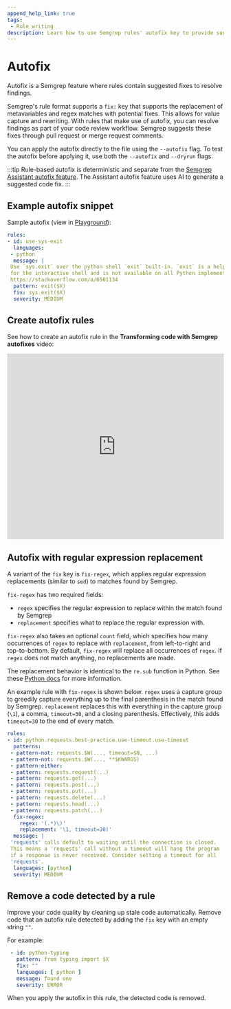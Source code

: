 ```yaml
---
append_help_link: true
tags:
 - Rule writing
description: Learn how to use Semgrep rules' autofix key to provide suggested fixes for matched patterns through pull request or merge request comments.
---
```


# Autofix

Autofix is a Semgrep feature where rules contain suggested fixes to resolve findings.

Semgrep's rule format supports a `fix:` key that supports the replacement of metavariables and regex matches with potential fixes. This allows for value capture and rewriting. With rules that make use of autofix, you can resolve findings as part of your code review workflow. Semgrep suggests these fixes through pull request or merge request comments.

You can apply the autofix directly to the file using the `--autofix` flag. To test the autofix before applying it, use both the `--autofix` and `--dryrun` flags.

:::tip
Rule-based autofix is deterministic and separate from the [Semgrep Assistant autofix feature](/semgrep-assistant/overview#autofix). The Assistant autofix feature uses AI to generate a suggested code fix.
:::

## Example autofix snippet

Sample autofix (view in [Playground](https://semgrep.dev/s/R6g)):

```yaml
rules:
- id: use-sys-exit
  languages:
 - python
  message: |
 Use `sys.exit` over the python shell `exit` built-in. `exit` is a helper
 for the interactive shell and is not available on all Python implementations.
 https://stackoverflow.com/a/6501134
  pattern: exit($X)
  fix: sys.exit($X)
  severity: MEDIUM
```

## Create autofix rules

See how to create an autofix rule in the **Transforming code with Semgrep autofixes** video:

<iframe class="yt_embed" width="100%" height="432px" loading="lazy" src="https://www.youtube.com/embed/8jfjWixmtvo" frameborder="0" allowfullscreen></iframe>

## Autofix with regular expression replacement

A variant of the `fix` key is `fix-regex`, which applies regular expression replacements (similar to `sed`) to matches found by Semgrep.

`fix-regex` has two required fields:

- `regex` specifies the regular expression to replace within the match found by Semgrep
- `replacement` specifies what to replace the regular expression with.

`fix-regex` also takes an optional `count` field, which specifies how many occurrences of `regex` to replace with `replacement`, from left-to-right and top-to-bottom. By default, `fix-regex` will replace all occurrences of `regex`. If `regex` does not match anything, no replacements are made.

The replacement behavior is identical to the `re.sub` function in Python. See these [Python docs](https://docs.python.org/3/library/re.html#re.sub) for more information.

An example rule with `fix-regex` is shown below. `regex` uses a capture group to greedily capture everything up to the final parenthesis in the match found by Semgrep. `replacement` replaces this with everything in the capture group (`\1`), a comma, `timeout=30`, and a closing parenthesis. Effectively, this adds `timeout=30` to the end of every match.

```yaml
rules:
- id: python.requests.best-practice.use-timeout.use-timeout
  patterns:
 - pattern-not: requests.$W(..., timeout=$N, ...)
 - pattern-not: requests.$W(..., **$KWARGS)
 - pattern-either:
 - pattern: requests.request(...)
 - pattern: requests.get(...)
 - pattern: requests.post(...)
 - pattern: requests.put(...)
 - pattern: requests.delete(...)
 - pattern: requests.head(...)
 - pattern: requests.patch(...)
  fix-regex:
    regex: '(.*)\)'
    replacement: '\1, timeout=30)'
  message: |
 'requests' calls default to waiting until the connection is closed.
 This means a 'requests' call without a timeout will hang the program
 if a response is never received. Consider setting a timeout for all
 'requests'.
  languages: [python]
  severity: MEDIUM
```

## Remove a code detected by a rule

Improve your code quality by cleaning up stale code automatically. Remove code that an autofix rule detected by adding the `fix` key with an empty string `""`.

For example:

```yaml
 - id: python-typing
   pattern: from typing import $X
   fix: ""
   languages: [ python ]
   message: found one
   severity: ERROR
```

When you apply the autofix in this rule, the detected code is removed.
